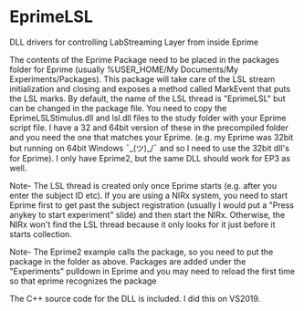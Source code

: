 # EprimeLSL
DLL drivers for controlling LabStreaming Layer from inside Eprime

The contents of the Eprime Package need to be placed in the packages folder for Eprime (usually %USER_HOME/My Documents/My Experiments/Packages).  This package will take care of the LSL stream initialization and closing and exposes a method called MarkEvent that puts the LSL marks.  By default, the name of the LSL thread is "EprimeLSL" but can be changed in the package file.  You need to copy the EprimeLSLStimulus.dll and lsl.dll files to the study folder with your Eprime script file.  I have a 32 and 64bit version of these in the precompiled folder and you need the one that matches your Eprime.  (e.g. my Eprime was 32bit but running on 64bit Windows  ¯\_(ツ)_/¯ and so I need to use the 32bit dll's for Eprime).  I only have Eprime2, but the same DLL should work for EP3 as well.

Note-  The LSL thread is created only once Eprime starts (e.g. after you enter the subject ID etc).  If you are using a NIRx system, you need to start Eprime first to get past the subject registration (usually I would put a "Press anykey to start experiment" slide) and then start the NIRx.  Otherwise, the NIRx won't find the LSL thread because it only looks for it just before it starts collection.

Note- The Eprime2 example calls the package, so you need to put the package in the folder as above.  Packages are added under the "Experiments" pulldown in Eprime and you may need to reload the first time so that eprime recognizes the package

The C++ source code for the DLL is included.  I did this on VS2019.  
